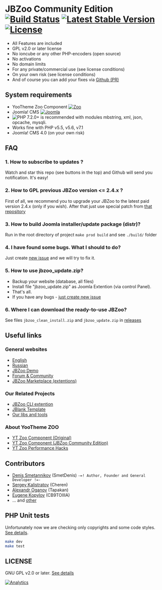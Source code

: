 # JBZoo Community Edition [![Build Status](https://travis-ci.org/JBZoo/JBZoo.svg?branch=master)](https://travis-ci.org/JBZoo/JBZoo)    [![Latest Stable Version](https://poser.pugx.org/jbzoo/jbzoo/v/stable)](https://github.com/JBZoo/JBZoo/releases)    [![License](https://poser.pugx.org/JBZoo/JBZoo/license)](https://packagist.org/packages/JBZoo/JBZoo)

 * All Features are included
 * GPL v2.0 or later license
 * No ioncube or any other PHP-encoders (open source)
 * No activations
 * No domain limits
 * For any private/commercial use (see license conditions)
 * On your own risk (see license conditions)
 * And of course you can add your fixes via [Github (PR)](https://github.com/JBZoo/JBZoo/blob/master/PULL_REQUEST_TEMPLATE.md)


## System requirements
 * YooTheme Zoo Component [![Zoo](https://img.shields.io/badge/Zoo-3.3.31-blue.svg?style=plastic)](https://www.yootheme.com/zoo)
 * Joomla! CMS [![Joomla](https://img.shields.io/badge/Joomla!-3.8.10-blue.svg?style=plastic)](https://downloads.joomla.org/)
 * ![PHP 7.2.0+](https://img.shields.io/badge/PHP-7.2.0+-blue.svg?style=plastic) is recommended with modules mbstring, xml, json, opcache, mysqli.
 * Works fine with PHP v5.5, v5.6, v7.1
 * Joomla! CMS 4.0 (on your own risk)

## FAQ
### 1. How to subscribe to updates ?
Watch and star this repo (see buttons in the top) and Github will send you notification. It's easy!

### 2. How to GPL previous JBZoo version <= 2.4.x ?
First of all, we recommend you to upgrade your JBZoo to the latest paid version 2.4.x (only if you wish).
After that just use special patch from [that repository](https://github.com/JBZoo/JBZoo-2-GPL-patches)

### 3. How to build Joomla installer/update package (distr)?
Run in the root directory of project `make prod build` and see `./build/` folder

### 4. I have found some bugs. What I should to do?
Just create [new issue](https://github.com/JBZoo/JBZoo/issues/new/choose) and we will try to fix it.

### 5. How to use jbzoo_update.zip? 
 - Backup your website (database, all files)
 - Install file "jbzoo_update.zip" as Joomla Extention (via control Panel).
 - That's all.
 - If you have any bugs - [just create new issue](https://github.com/JBZoo/JBZoo/issues/new/choose)

### 6. Where I can download the ready-to-use JBZoo?
See files `jbzoo_clean_install.zip` and `jbzoo_update.zip` in [releases](https://github.com/JBZoo/JBZoo/releases) 


## Useful links
### General websites
 * [English](http://jbzoo.com)
 * [Russian](http://jbzoo.ru)
 * [JBZoo Demo](http://demo.jbzoo.com)
 * [Forum & Community](http://forum.jbzoo.com)
 * [JBZoo Marketplace (extentions)](http://forum.jbzoo.com/files/)

### Our Related Projects
 * [JBZoo CLI extention](https://github.com/JBZoo/CCK-Cli)
 * [JBlank Template](https://github.com/JBZoo/JBlank)
 * [Our libs and tools](https://github.com/JBZoo)

### About YooTheme ZOO
 * [YT Zoo Component (Original)](https://www.yootheme.com/zoo)
 * [YT Zoo Component (JBZoo Community Edition)](https://github.com/JBZoo/YOOtheme-Zoo)
 * [YT Zoo Performance Hacks](https://github.com/JBZoo/Zoo-Hacks)


## Contributors 
 * [Denis Smetannikov](https://github.com/SmetDenis) (SmetDenis) `-=! Author, Founder and General Developer !=-`
 * [Sergey Kalistratov](https://github.com/Cheren) (Cheren)
 * [Alexandr Oganov](https://github.com/Tapakan) (Tapakan)
 * [Eugene Kopylov](https://github.com/CB9TOIIIA) (CB9TOIIIA)
 * ... and [other](https://github.com/JBZoo/JBZoo/graphs/contributors)


## PHP Unit tests
Unfortunately now we are checking only copyrights and some code styles. [See details](https://travis-ci.org/JBZoo/JBZoo).

```sh
make dev
make test
```

## LICENSE
GNU GPL v2.0 or later. [See details](https://github.com/JBZoo/JBZoo/blob/master/LICENSE.md)


[![Analytics](https://ga-beacon.appspot.com/UA-122740514-1/welcome-page)](https://github.com/igrigorik/ga-beacon)
